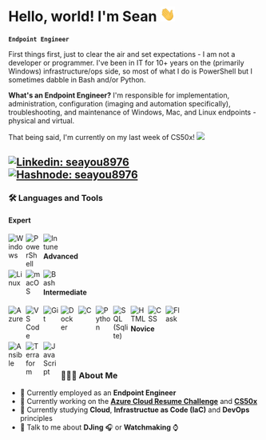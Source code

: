 # Hello, world! I'm Sean <img width="30px" style="padding-right:5px" src="https://raw.githubusercontent.com/ABSphreak/ABSphreak/master/gifs/Hi.gif">

**`Endpoint Engineer`**

First things first, just to clear the air and set expectations - I am not a developer or programmer. I've been in IT for 10+ years on the (primarily Windows) infrastructure/ops side, so most of what I do is PowerShell but I sometimes dabble in Bash and/or Python.

**What's an Endpoint Engineer?** I'm responsible for implementation, administration, configuration (imaging and automation specifically), troubleshooting, and maintenance of Windows, Mac, and Linux endpoints - physical and virtual.

That being said, I'm currently on my last week of CS50x! <img width="15px" src="https://static.vecteezy.com/system/resources/previews/001/202/851/non_2x/duck-emoji-no-png.png">

[![Linkedin: seayou8976](https://img.shields.io/badge/LinkedIn-0077B5?style=for-the-badge&logo=linkedin&logoColor=white&link=https://www.linkedin.com/in/seayou8976/)](https://www.linkedin.com/in/seayou8976/)
[![Hashnode: seayou8976](https://img.shields.io/badge/Hashnode-2962FF?style=for-the-badge&logo=hashnode&logoColor=white&link=https://blog.seanyoung.me)](https://blog.seanyoung.me)
---

### 🛠️ Languages and Tools
#### Expert
<img align="left" alt="Windows" width="30px" style="padding-right:5px" src="https://cdn.jsdelivr.net/gh/devicons/devicon@latest/icons/windows11/windows11-original.svg" />
<img align="left" alt="PowerShell" width="30px" style="padding-right:5px" src="https://cdn.jsdelivr.net/gh/devicons/devicon@latest/icons/powershell/powershell-original.svg" />
<img align="left" alt="Intune" width="30px" style="padding-right:5px" src="https://brandlogos.net/wp-content/uploads/2022/08/microsoft_intune-logo_brandlogos.net_6p2c7.png" />
<br />

#### Advanced
<img align="left" alt="Linux" width="30px" style="padding-right:5px" src="https://cdn.jsdelivr.net/gh/devicons/devicon@latest/icons/linux/linux-original.svg" />
<img align="left" alt="macOS" width="30px" style="padding-right:5px"  src="https://cdn.jsdelivr.net/gh/devicons/devicon@latest/icons/apple/apple-original.svg" />
<img align="left" alt="Bash" width="30px" style="padding-right:5px" src="https://cdn.jsdelivr.net/gh/devicons/devicon@latest/icons/bash/bash-original.svg" />
<br />

#### Intermediate
<img align="left" alt="Azure" width="30px" style="padding-right:5px" src="https://cdn.jsdelivr.net/gh/devicons/devicon@latest/icons/azure/azure-original.svg" />
<img align="left" alt="VS Code" width="30px" style="padding-right:5px" src="https://cdn.jsdelivr.net/gh/devicons/devicon@latest/icons/vscode/vscode-original.svg" />
<img align="left" alt="Git" width="30px" style="padding-right:5px" src="https://cdn.jsdelivr.net/gh/devicons/devicon@latest/icons/git/git-original.svg" />
<img align="left" alt="Docker" width="30px" style="padding-right:5px" src="https://cdn.jsdelivr.net/gh/devicons/devicon@latest/icons/docker/docker-original.svg" />
<img align="left" alt="C" width="30px" style="padding-right:5px" src="https://cdn.jsdelivr.net/gh/devicons/devicon@latest/icons/c/c-original.svg" />
<img align="left" alt="Python" width="30px" style="padding-right:5px" src="https://cdn.jsdelivr.net/gh/devicons/devicon@latest/icons/python/python-original.svg" />
<img align="left" alt="SQL (Sqlite)" width="30px" style="padding-right:5px" src="https://cdn.jsdelivr.net/gh/devicons/devicon@latest/icons/sqlite/sqlite-original.svg" />
<img align="left" alt="HTML" width="30px" style="padding-right:5px" src="https://cdn.jsdelivr.net/gh/devicons/devicon@latest/icons/html5/html5-original.svg" />
<img align="left" alt="CSS" width="30px" style="padding-right:5px" src="https://cdn.jsdelivr.net/gh/devicons/devicon@latest/icons/css3/css3-original.svg" />
<img align="left" alt="Flask" width="30px" style="padding-right:5px" src="https://cdn.jsdelivr.net/gh/devicons/devicon@latest/icons/flask/flask-original.svg" />
<br />  

#### Novice
<img align="left" alt="Ansible" width="30px" style="padding-right:5px" src="https://cdn.jsdelivr.net/gh/devicons/devicon@latest/icons/ansible/ansible-original.svg" />
<img align="left" alt="Terraform" width="30px" style="padding-right:5px" src="https://cdn.jsdelivr.net/gh/devicons/devicon@latest/icons/terraform/terraform-original.svg" />
<img align="left" alt="JavaScript" width="30px" style="padding-right:5px" src="https://cdn.jsdelivr.net/gh/devicons/devicon@latest/icons/javascript/javascript-original.svg" />
<br />
<br />

### 🧑🏻‍🦰 About Me

- 🏢 Currently employed as an **Endpoint Engineer**
- 🔭 Currently working on the [**Azure Cloud Resume Challenge**](https://cloudresumechallenge.dev/docs/the-challenge/azure/) and [**CS50x**](https://www.edx.org/learn/computer-science/harvard-university-cs50-s-introduction-to-computer-science)
- 🌱 Currently studying **Cloud**, **Infrastructue as Code (IaC)** and **DevOps** principles 
- 💬 Talk to me about **DJing** 🎧 or **Watchmaking** ⌚


<!--
**seayou8976/seayou8976** is a ✨ _special_ ✨ repository because its `README.md` (this file) appears on your GitHub profile.

Here are some ideas to get you started:

- 🔭 I’m currently working on ...
- 🌱 I’m currently learning ...
- 👯 I’m looking to collaborate on ...
- 🤔 I’m looking for help with ...
- 💬 Ask me about ...
- 📫 How to reach me: ...
- 😄 Pronouns: ...
- ⚡ Fun fact: ...
-->
